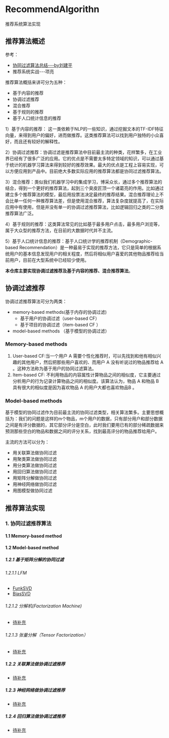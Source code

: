 # RecommendAlgorithn
推荐系统算法实现

## 推荐算法概述

参考：

- [协同过滤算法总结---by刘建平](https://www.cnblogs.com/pinard/p/6349233.html)
- 推荐系统实战---项亮

推荐算法概括来讲可分为五种：
 - 基于内容的推荐
 - 协调过滤推荐
 - 混合推荐
 - 基于规则的推荐
 - 基于人口统计信息的推荐

1）基于内容的推荐： 这一类依赖于NLP的一些知识，通过挖掘文本的TF-IDF特征向量，来得到用户的偏好，进而做推荐。这类推荐算法可以找到用户独特的小众喜好，而且还有较好的解释性。

2）协调过滤推荐：协调过滤是推荐算法中目前最主流的种类，花样繁多，在工业界已经有了很多广泛的应用。它的优点是不需要太多特定领域的知识，可以通过基于统计的机器学习算法来得到较好的推荐效果。最大的优点是工程上容易实现，可以方便应用到产品中。目前绝大多数实际应用的推荐算法都是协同过滤推荐算法。

3）混合推荐：类似我们机器学习中的集成学习，博采众长，通过多个推荐算法的结合，得到一个更好的推荐算法，起到三个臭皮匠顶一个诸葛亮的作用。比如通过建立多个推荐算法的模型，最后用投票法决定最终的推荐结果。混合推荐理论上不会比单一任何一种推荐算法差，但是使用混合推荐，算法复杂度就提高了，在实际应用中有使用，但是并没有单一的协调过滤推荐算法，比如逻辑回归之类的二分类推荐算法广泛。

4）基于规则的推荐：这类算法常见的比如基于最多用户点击，最多用户浏览等，属于大众型的推荐方法，在目前的大数据时代并不主流。

5）基于人口统计信息的推荐：基于人口统计学的推荐机制（Demographic-based Recommendation）是一种最易于实现的推荐方法，它只是简单的根据系统用户的基本信息发现用户的相关程度，然后将相似用户喜爱的其他物品推荐给当前用户，目前在大型系统中已经较少使用。

**本仓库主要实现协调过滤推荐及基于内容的推荐、混合推荐算法**。
## 协调过滤推荐

协调过滤推荐算法可分为两类：

- memory-based methods(基于内存的协调过滤)
    - 基于用户的协调过滤（user-based CF）
    - 基于项目的协调过滤（item-based CF ）
- model-based methods （基于模型的协调过滤）

### Memory-based methods

1. User-based CF:当一个用户 A 需要个性化推荐时，可以先找到和他有相似兴趣的其他用户，然后把那些用户喜欢的、而用户 A 没有听说过的物品推荐给 A 。这种方法称为基于用户的协同过滤算法。
2. Item-based CF:  不利用物品的内容属性计算物品之间的相似度，它主要通过分析用户的行为记录计算物品之间的相似度。该算法认为，物品 A 和物品 B 具有很大的相似度是因为喜欢物品 A 的用户大都也喜欢物品B 。

### Model-based methods
基于模型的协同过滤作为目前最主流的协同过滤类型，相关算法繁多。主要思想概括为：我们的问题是这样的m个物品，m个用户的数据，只有部分用户和部分数据之间是有评分数据的，其它部分评分是空白，此时我们要用已有的部分稀疏数据来预测那些空白的物品和数据之间的评分关系，找到最高评分的物品推荐给用户。

主流的方法可以分为：
 - 用关联算法做协同过滤
 - 用聚类算法做协同过滤
 - 用分类算法做协同过滤
 - 用回归算法做协同过滤
 - 用矩阵分解做协同过滤
 - 用神经网络做协同过滤
 - 用图模型做协同过滤

## 推荐算法实现

### 1. 协同过滤推荐算法

#### 1.1 Memory-based method

#### 1.2 Model-based method

##### 1.2.1 基于矩阵分解的协同过滤

###### 1.2.1.1 LFM

 - [FunkSVD](https://github.com/Losstie/RecommendAlgorithn/tree/master/FunkSVD)
 - [BiasSVD](https://github.com/Losstie/RecommendAlgorithn/tree/master/BiasSVD)

###### 1.2.1.2 分解机(Factorization Machine)

- [待补充](#)

###### 1.2.1.3 张量分解（Tensor Factorization）

- [待补充](#)

##### 1.2.2 关联算法做协调过滤推荐

- [待补充](#)

##### 1.2.3 神经网络做协调过滤推荐

- [待补充](#)

##### 1.2.4 回归算法做协调过滤推荐

- [待补充](#)
